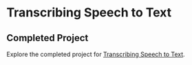 # Transcribing Speech to Text

## Completed Project


Explore the completed project for [Transcribing Speech to Text](https://developer.apple.com/tutorials/app-dev-training/transcribing-speech-to-text).

